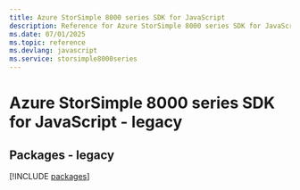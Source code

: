 ```yaml
---
title: Azure StorSimple 8000 series SDK for JavaScript
description: Reference for Azure StorSimple 8000 series SDK for JavaScript
ms.date: 07/01/2025
ms.topic: reference
ms.devlang: javascript
ms.service: storsimple8000series
---
```

# Azure StorSimple 8000 series SDK for JavaScript - legacy
## Packages - legacy
[!INCLUDE [packages](storsimple-8000-series-index.md)]